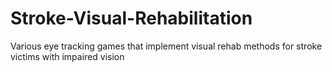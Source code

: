 # Stroke-Visual-Rehabilitation
Various eye tracking games that implement visual rehab methods for stroke victims with impaired vision
